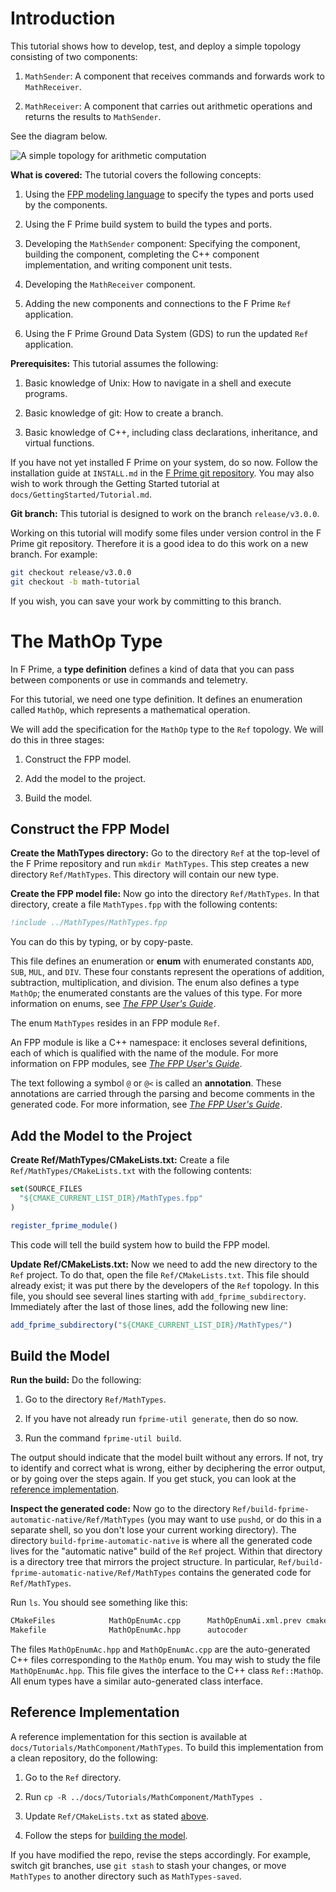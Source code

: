 # Introduction

This tutorial shows how to develop, test, and deploy a simple topology
consisting of two components:

1. `MathSender`: A component that receives commands and forwards work to
   `MathReceiver`.

1. `MathReceiver`: A component that carries out arithmetic operations and
   returns the results to `MathSender`.

See the diagram below.

![A simple topology for arithmetic computation](png/top.png)

**What is covered:** The tutorial covers the following concepts:

1. Using the [FPP modeling language](https://fprime-community.github.io/fpp) to
   specify the types and ports used by the components.

1. Using the F Prime build system to build the types and ports.

1. Developing the `MathSender` component: Specifying the component, building
   the component, completing the C++ component implementation, and writing
   component unit tests.

1. Developing the `MathReceiver` component.

1. Adding the new components and connections to the F Prime `Ref` application.

1. Using the F Prime Ground Data System (GDS) to run the updated `Ref`
   application.

**Prerequisites:** This tutorial assumes the following:

1. Basic knowledge of Unix: How to navigate in a shell and execute programs.

1. Basic knowledge of git: How to create a branch.

1. Basic knowledge of C++, including class declarations, inheritance,
and virtual functions.

If you have not yet installed F Prime on your system, do so now.
Follow the installation guide at `INSTALL.md`
in the [F Prime git repository](https://github.com/nasa/fprime).
You may also wish to work through the Getting Started tutorial at
`docs/GettingStarted/Tutorial.md`.

**Git branch:** This tutorial is designed to work on the branch `release/v3.0.0`.

Working on this tutorial will modify some files under version control in the
F Prime git repository.
Therefore it is a good idea to do this work on a new branch.
For example:

```bash
git checkout release/v3.0.0
git checkout -b math-tutorial
```

If you wish, you can save your work by committing to this branch.

# The MathOp Type

In F Prime, a **type definition** defines a kind of data that you can pass
between components or use in commands and telemetry.

For this tutorial, we need one type definition.
It defines an enumeration called `MathOp`, which
represents a mathematical operation.

We will add the specification for the `MathOp` type to the
`Ref` topology.
We will do this in three stages:

1. Construct the FPP model.

1. Add the model to the project.

1. Build the model.

## Construct the FPP Model

**Create the MathTypes directory:**
Go to the directory `Ref` at the top-level of the
F Prime repository and run `mkdir MathTypes`.
This step creates a new directory `Ref/MathTypes`.
This directory will contain our new type.

**Create the FPP model file:**
Now go into the directory `Ref/MathTypes`.
In that directory, create a file `MathTypes.fpp` with the following contents:

```fpp
!include ../MathTypes/MathTypes.fpp
```

You can do this by typing, or by copy-paste.

This file defines an enumeration or **enum** with enumerated constants `ADD`,
`SUB`, `MUL`, and `DIV`.
These four constants represent the operations of addition, subtraction,
multiplication, and division.
The enum also defines a type `MathOp`; the enumerated constants are the values
of this type.
For more information on enums, see [_The FPP User's 
Guide_](https://fprime-community.github.io/fpp/fpp-users-guide.html#Defining-Enums).

The enum `MathTypes` resides in an FPP module `Ref`.

An FPP module is like a C++ namespace: it encloses several definitions, each of
which is qualified with the name of the module.
For more information on FPP modules, see [_The FPP User's
Guide_](https://fprime-community.github.io/fpp/fpp-users-guide.html#Defining-Modules).

The text following a symbol `@` or `@<` is called an **annotation**.
These annotations are carried through the parsing and become comments in the
generated code.
For more information, see [_The FPP User's
Guide_](https://fprime-community.github.io/fpp/fpp-users-guide.html#Writing-Comments-and-Annotations).

<a name="types_add"></a>
## Add the Model to the Project

**Create Ref/MathTypes/CMakeLists.txt:**
Create a file `Ref/MathTypes/CMakeLists.txt` with the following contents:

```cmake
set(SOURCE_FILES
  "${CMAKE_CURRENT_LIST_DIR}/MathTypes.fpp"
)

register_fprime_module()
```

This code will tell the build system how to build the FPP model.

**Update Ref/CMakeLists.txt:**
Now we need to add the new directory to the `Ref` project.
To do that, open the file `Ref/CMakeLists.txt`.
This file should already exist; it was put there by the developers
of the `Ref` topology.
In this file, you should see several lines starting with `add_fprime_subdirectory`.
Immediately after the last of those lines, add the following new line:

```cmake
add_fprime_subdirectory("${CMAKE_CURRENT_LIST_DIR}/MathTypes/")
```

<a name="types_build"></a>
## Build the Model

**Run the build:**
Do the following:

1. Go to the directory `Ref/MathTypes`.

1. If you have not already run `fprime-util generate`, then do so now.

1. Run the command `fprime-util build`.

The output should indicate that the model built without any errors.
If not, try to identify and correct what is wrong,
either by deciphering the error output, or by going over the steps again.
If you get stuck, you can look at the
<a href="#types_ref">reference implementation</a>.

**Inspect the generated code:**
Now go to the directory `Ref/build-fprime-automatic-native/Ref/MathTypes`
(you may want to use `pushd`, or do this in a separate shell,
so you don't lose your current working directory).
The directory `build-fprime-automatic-native` is where all the
generated code lives for the "automatic native" build of the `Ref`
project.
Within that directory is a directory tree that mirrors the project
structure.
In particular, `Ref/build-fprime-automatic-native/Ref/MathTypes`
contains the generated code for `Ref/MathTypes`.

Run `ls`.
You should see something like this:

```bash
CMakeFiles            MathOpEnumAc.cpp      MathOpEnumAi.xml.prev cmake_install.cmake
Makefile              MathOpEnumAc.hpp      autocoder
```

The files `MathOpEnumAc.hpp` and
`MathOpEnumAc.cpp` are the auto-generated C++ files
corresponding to the `MathOp` enum.
You may wish to study the file `MathOpEnumAc.hpp`.
This file gives the interface to the C++ class `Ref::MathOp`.
All enum types have a similar auto-generated class
interface.

<a name="types_ref"></a>
## Reference Implementation

A reference implementation for this section is available at
`docs/Tutorials/MathComponent/MathTypes`.
To build this implementation from a clean repository,
do the following:

1. Go to the `Ref` directory.

1. Run `cp -R ../docs/Tutorials/MathComponent/MathTypes .`

1. Update `Ref/CMakeLists.txt` as stated <a href="#types_add">above</a>.

1. Follow the steps for <a href="#types_build">building the model</a>.

If you have modified the repo, revise the steps accordingly.
For example, switch git branches, use `git stash` to stash
your changes, or move `MathTypes` to another directory such
as `MathTypes-saved`.


